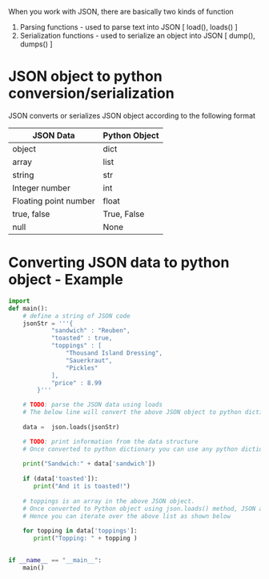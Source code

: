 When you work with JSON, there are basically two kinds of function

1. Parsing functions            - used to parse text into JSON  [ load(), loads() ]
2. Serialization functions      - used to serialize an object into JSON [ dump(), dumps() ]


# JSON object to python conversion/serialization

JSON converts or serializes JSON object according to the following format

| JSON Data             | Python Object |
|-----------------------|---------------|
| object                | dict          |
| array                 | list          |
| string                | str           |
| Integer number        | int           |
| Floating point number | float         |
| true, false           | True, False   |
| null                  | None          |


# Converting JSON data to python object - Example

```python
import 
def main():
    # define a string of JSON code
    jsonStr = '''{
            "sandwich" : "Reuben",
            "toasted" : true,
            "toppings" : [
                "Thousand Island Dressing",
                "Sauerkraut",
                "Pickles"
            ],
            "price" : 8.99
        }'''

    # TODO: parse the JSON data using loads
    # The below line will convert the above JSON object to python dictionary. 
    
    data =  json.loads(jsonStr)

    # TODO: print information from the data structure
    # Once converted to python dictionary you can use any python dictionary methods on it.
    
    print("Sandwich:" + data['sandwich'])
    
    if (data['toasted']):
       print("And it is toasted!")
       
    # toppings is an array in the above JSON object. 
    # Once converted to Python object using json.loads() method, JSON array becomes a list.
    # Hence you can iterate over the above list as shown below
    
    for topping in data['toppings']:
       print("Topping: " + topping )
       

if __name__ == "__main__":
    main()


```

